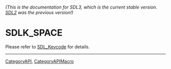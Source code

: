 ###### (This is the documentation for SDL3, which is the current stable version. [SDL2](https://wiki.libsdl.org/SDL2/) was the previous version!)
# SDLK_SPACE

Please refer to [SDL_Keycode](SDL_Keycode) for details.

----
[CategoryAPI](CategoryAPI), [CategoryAPIMacro](CategoryAPIMacro)

